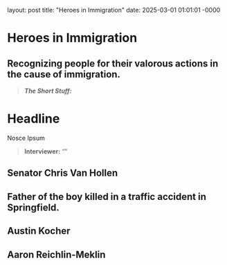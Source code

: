 layout: post
title: "Heroes in Immigration"
date: 2025-03-01 01:01:01 -0000

# Heroes in Immigration
## Recognizing people for their valorous actions in the cause of immigration.

>**_The Short Stuff:_** <put short version here>

# Headline

Nosce Ipsum

> **Interviewer:** “<quoted text>"
>


## Senator Chris Van Hollen

## Father of the boy killed in a traffic accident in Springfield.

## Austin Kocher

## Aaron Reichlin-Meklin
